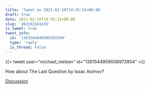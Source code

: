 ```yaml
---
title: 'Tweet on 2021-02-16T14:35:31+00:00'
draft: true
date: 2021-02-16T14:35:31+00:00
slug: '202102161435'
is_tweet: true
tweet_info:
  id: '1361564848505581569'
  type: 'reply'
  is_thread: False
---
```




{{< tweet user="michael_nielsen" id="1361544959006973954" >}}

How about The Last Question by Issac Asimov?

[Discussion](https://x.com/sytelus/status/1361564848505581569)
